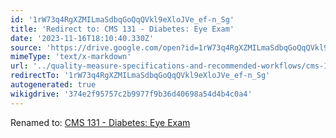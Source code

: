 ```yaml
---
id: '1rW73q4RgXZMILmaSdbqGoQqQVkl9eXloJVe_ef-n_Sg'
title: 'Redirect to: CMS 131 - Diabetes: Eye Exam'
date: '2023-11-16T18:10:40.330Z'
source: 'https://drive.google.com/open?id=1rW73q4RgXZMILmaSdbqGoQqQVkl9eXloJVe_ef-n_Sg'
mimeType: 'text/x-markdown'
url: '../quality-measure-specifications-and-recommended-workflows/cms-131-diabetes-eye-exam.md'
redirectTo: '1rW73q4RgXZMILmaSdbqGoQqQVkl9eXloJVe_ef-n_Sg'
autogenerated: true
wikigdrive: '374e2f95757c2b9977f9b36d40698a54d4b4c0a4'
---
```

Renamed to: [CMS 131 - Diabetes: Eye Exam](../quality-measure-specifications-and-recommended-workflows/cms-131-diabetes-eye-exam.md)
